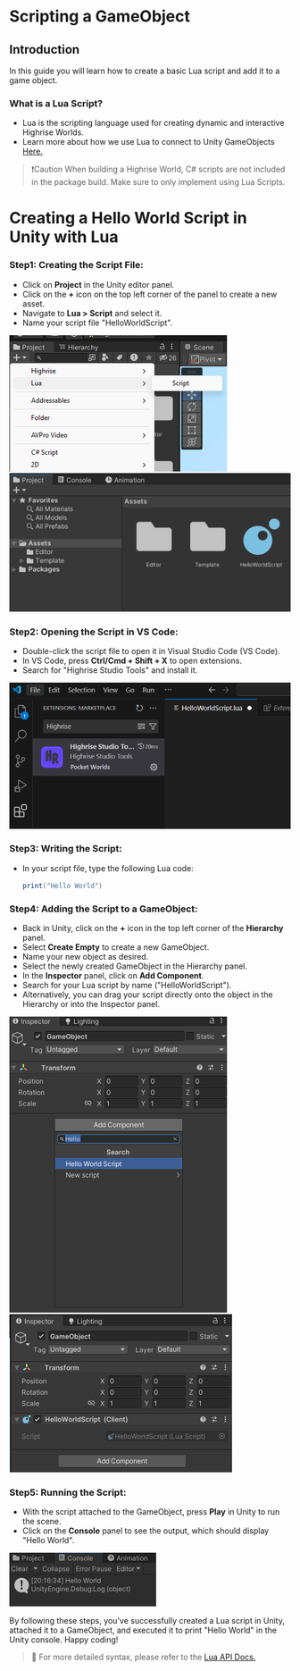 # **Scripting a GameObject**

## **Introduction**
In this guide you will learn how to create a basic Lua script and add it to a game object.

### **What is a Lua Script?**
- Lua is the scripting language used for creating dynamic and interactive Highrise Worlds.
- Learn more about how we use Lua to connect to Unity GameObjects [Here.](https://create.highrise.game/learn/studio/api/classes/LuaBehaviour)

>❗️Caution
>When building a Highrise World, C# scripts are not included in the package build.
>Make sure to only implement using Lua Scripts.

# **Creating a Hello World Script in Unity with Lua**

### **Step1: Creating the Script File:**
   - Click on **Project** in the Unity editor panel.
   - Click on the **+** icon on the top left corner of the panel to create a new asset.
   - Navigate to **Lua > Script** and select it.
   - Name your script file "HelloWorldScript".

![Create-Script](/assets/learn/guides/studio/create-script.png) 
![New-Script](/assets/learn/guides/studio/new-script.png)

### **Step2: Opening the Script in VS Code:**
   - Double-click the script file to open it in Visual Studio Code (VS Code).
   - In VS Code, press **Ctrl/Cmd + Shift + X** to open extensions.
   - Search for "Highrise Studio Tools" and install it.

![Studio-Extension](/assets/learn/guides/studio/studio-ext.png)

### **Step3: Writing the Script:**
   - In your script file, type the following Lua code:
     ```lua
     print("Hello World")
     ```

### **Step4: Adding the Script to a GameObject:**
   - Back in Unity, click on the **+** icon in the top left corner of the **Hierarchy** panel.
   - Select **Create Empty** to create a new GameObject.
   - Name your new object as desired.
   - Select the newly created GameObject in the Hierarchy panel.
   - In the **Inspector** panel, click on **Add Component**.
   - Search for your Lua script by name ("HelloWorldScript").
   - Alternatively, you can drag your script directly onto the object in the Hierarchy or into the Inspector panel.

![Add-Script](/assets/learn/guides/studio/add-comp.png) 
![Added-Script](/assets/learn/guides/studio/added-comp.png)

### **Step5: Running the Script:**
   - With the script attached to the GameObject, press **Play** in Unity to run the scene.
   - Click on the **Console** panel to see the output, which should display "Hello World".

![Console-Output](/assets/learn/guides/studio/console-print.png)

By following these steps, you've successfully created a Lua script in Unity, attached it to a GameObject, and executed it to print "Hello World" in the Unity console. Happy coding!

> 📖
>For more detailed syntax, please refer to the [Lua API Docs.](https://create.highrise.game/learn/studio/api/classes/LuaBehaviour)